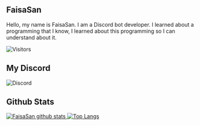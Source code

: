 ## FaisaSan
Hello, my name is FaisaSan. I am a Discord bot developer. I learned about a programming that I know, I learned about this programming so I can understand about it.

![Visitors](https://visitor-badge.glitch.me/badge?page_id=justfaisa)
## My Discord
![Discord](https://discord.c99.nl/widget/theme-3/784743250791104512.png)
## Github Stats
[![FaisaSan github stats](https://github-readme-stats.vercel.app/api?username=justfaisa&count_private=true&show_icons=true&hide_border=true) ![Top Langs](https://github-readme-stats.vercel.app/api/top-langs/?username=justfaisa&langs_count=8&layout=compact&hide_border=true)](https://github.com/justfaisa)
<!--START_SECTION:waka-->
<!--END_SECTION:waka-->

     

